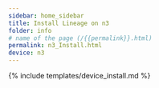 ```yaml
---
sidebar: home_sidebar
title: Install Lineage on n3
folder: info
# name of the page (/{{permalink}}.html)
permalink: n3_Install.html
device: n3
---
```

{% include templates/device_install.md %}
